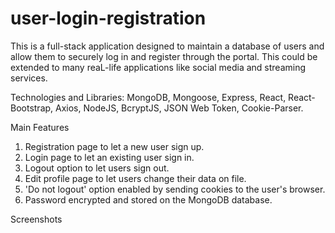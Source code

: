 # user-login-registration

This is a full-stack application designed to maintain a database of users and allow them to securely log in and register through the portal. This could be extended to many reaL-life applications like social media and streaming services.

Technologies and Libraries:
MongoDB, Mongoose, Express, React, React-Bootstrap, Axios, NodeJS, BcryptJS, JSON Web Token, Cookie-Parser.

Main Features
1) Registration page to let a new user sign up.
2) Login page to let an existing user sign in.
3) Logout option to let users sign out.
4) Edit profile page to let users change their data on file.
5) 'Do not logout' option enabled by sending cookies to the user's browser.
6) Password encrypted and stored on the MongoDB database.

Screenshots
